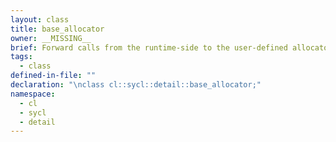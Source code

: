 ```yaml
---
layout: class
title: base_allocator
owner: __MISSING__
brief: Forward calls from the runtime-side to the user-defined allocator. This allows the internal runtime methods to call the user-defined typed allocator without passing the template tag. The isMapAllocator is used internally to determine if the allocator is a map-based one, which will enable some optimizations if possible.
tags:
  - class
defined-in-file: ""
declaration: "\nclass cl::sycl::detail::base_allocator;"
namespace:
  - cl
  - sycl
  - detail
---
```

